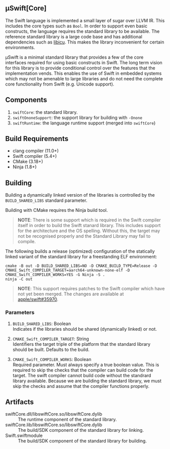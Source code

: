 μSwift[Core]
------------

The Swift language is implemented a small layer of sugar over LLVM IR.  This
includes the core types such as `Bool`.  In order to support even basic
constructs, the language requires the standard library to be available.  The
reference standard library is a large code base and has additional dependencies
such as [libicu](https://icu-project.org).  This makes the library inconvenient
for certain environments.

μSwift is a minimal standard library that provides a few of the core interfaces
required for using basic constructs in Swift.  The long term vision for this
library is to provide conditional control over the features that the
implementation vends.  This enables the use of Swift in embedded systems which
may not be amenable to large libraries and do not need the complete core
functionality from Swift (e.g. Unicode support).

## Components

1. `swiftCore`: the standard library.
2. `swiftOnoneSupport`: the support library for building with `-Onone`
3. `swiftRuntime`: the language runtime support (merged into `swiftCore`)

## Build Requirements
- clang compiler (11.0+)
- Swift compiler (5.4+)
- CMake (3.18+)
- Ninja (1.8+)

## Building

Building a dynamically linked version of the libraries is controlled by the
`BUILD_SHARED_LIBS` standard parameter.

Building with CMake requires the Ninja build tool.

> **NOTE**: There is some support which is required in the Swift compiler itself in
> order to build the Swift stanard library.  This includes support for the
> architecture and the OS spelling.  Without this, the target may not be
> recognised properly and the Standard Library may fail to compile.

The following builds a release (optimized) configuration of the statically
linked variant of the standard library for a freestanding ELF environment:
```
cmake -B out -D BUILD_SHARED_LIBS=NO -D CMAKE_BUILD_TYPE=Release -D CMAKE_Swift_COMPILER_TARGET=aarch64-unknown-none-elf -D CMAKE_Swift_COMPILER_WORKS=YES -G Ninja -S .
ninja -C out
```

> **NOTE**: This support requires patches to the Swift compiler which have not yet
> been merged.  The changes are available at
> [apple/swift#35970](https://github.com/apple/swift/pull/35970).

### Parameters

1. `BUILD_SHARED_LIBS`: Boolean<br/>
Indicates if the libraries should be shared (dynamically linked) or not.

1. `CMAKE_Swift_COMPILER_TARGET`: String<br/>
Identifiers the target triple of the platform that the standard library should
be built.  Defaults to the build.

1. `CMAKE_Swift_COMPILER_WORKS`: Boolean<br/>
Required parameter.  Must always specify a true boolean value.  This is required
to skip the checks that the compiler can build code for the target.  The swift
compiler cannot build code without the standrard library available.  Because we
are building the standard library, we must skip the checks and assume that the
compiler functions properly.

## Artifacts

<dl>
  <dt>swiftCore.dll/libswiftCore.so/libswiftCore.dylib</dt>
  <dd>The runtime component of the standard library.</dd>
  <dt>swiftCore.lib/libswiftCore.so/libswiftCore.dylib</dt>
  <dd>The build/SDK component of the standard library for linking.</dd>
  <dt>Swift.swiftmodule</dt>
  <dd>The build/SDK component of the standard library for building.</dd>
</dl>
